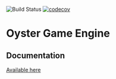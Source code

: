 ![Build Status](https://img.shields.io/github/workflow/status/george-yeo/vulkan-project/Build)
[![codecov](https://codecov.io/gh/george-yeo/vulkan-project/branch/main/graph/badge.svg?token=2OW9VDWAR5)](https://codecov.io/gh/george-yeo/vulkan-project)

# Oyster Game Engine

## Documentation
[Available here](https://george-yeo.github.io/vulkan-project/)
